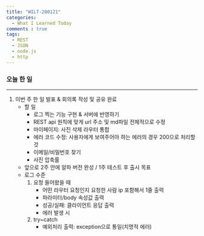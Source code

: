 ```yaml
---
title: "WILT-200121"
categories:
  - What I Learned Today
comments : true
tags:
  - REST
  - JSON
  - node.js
  - http
---
```


### 오늘 한 일
----
1. 이번 주 한 일 발표 & 회의록 작성 및 공유 완료
    - 할 일
        - 로그 찍는 기능 구현 & 서버에 반영하기
        - REST api 원칙에 맞게 url 주소 및 md파일 전체적으로 수정
        - 마이페이지: 사진 삭제 라우터 통합
        - 에러 코드 수정: 사용자에게 보여주어야 하는 에러의 경우 200으로 처리할 것
        - 이메일/비밀번호 찾기
        - 사진 압축률
    - 앞으로 2주 안에 알파 버전 완성 / 1주 테스트 후 출시 목표
    - 로그 수준
        1. 요청 들어왔을 때
            - 어떤 라우터 요청인지 요청한 사람 ip 포함해서 1줄 출력
            - 파라미터/body 속성값 출력
            - 성공/실패: 클라이언트 응답 출력
            - 에러 발생 시
        2. try~catch
            - 예외처리 출력: exception으로 통일(치명적 에러)<br>
